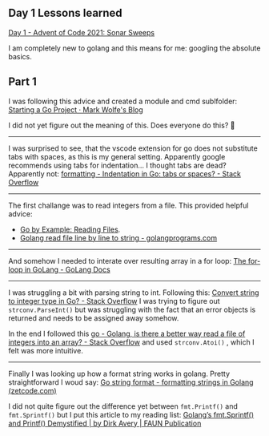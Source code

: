 ## Day 1 Lessons learned

[Day 1 - Advent of Code 2021: Sonar Sweeps](https://adventofcode.com/2021/day/1)

I am completely new to golang and this means for me: googling the absolute basics.

## Part 1

I was following this advice and created a module and cmd sublfolder: [Starting a Go Project · Mark Wolfe's Blog](https://www.wolfe.id.au/2020/03/10/starting-a-go-project/) 

I did not yet figure out the meaning of this. Does everyone do this? 🤔

---

I was surprised to see, that the vscode extension for go does not substitute tabs with spaces, as this is my general setting. Apparently google recommends using tabs for indentation... I thought tabs are dead?  Apparently not: [formatting - Indentation in Go: tabs or spaces? - Stack Overflow](https://stackoverflow.com/questions/19094704/indentation-in-go-tabs-or-spaces)

---

The first challange was to read integers from a file. This provided helpful advice:

- [Go by Example: Reading Files](https://gobyexample.com/reading-files).
- [Golang read file line by line to string - golangprograms.com](https://www.golangprograms.com/golang-read-file-line-by-line-to-string.html)

---

And somehow I needed to interate over resulting array in a for loop: [The for-loop in GoLang - GoLang Docs](https://golangdocs.com/for-loop-in-golang)

---

I was struggling a bit with parsing string to int. Following this: [Convert string to integer type in Go? - Stack Overflow](https://stackoverflow.com/questions/4278430/convert-string-to-integer-type-in-go) I was trying to figure out `strconv.ParseInt()` but was struggling with the fact that an error objects is returned and needs to be assigned away somehow.

In the end I followed this [go - Golang, is there a better way read a file of integers into an array? - Stack Overflow](https://stackoverflow.com/questions/9862443/golang-is-there-a-better-way-read-a-file-of-integers-into-an-array) and used `strconv.Atoi()` , which I felt was more intuitive.

---

Finally I was looking up how a format string works in golang. Pretty straightforward I woud say: [Go string format - formatting strings in Golang (zetcode.com)](https://zetcode.com/golang/string-format/)

I did not quite figure out the difference yet between `fmt.Printf()` and `fmt.Sprintf()` but I put this article to my reading list: [Golang’s fmt.Sprintf() and Printf() Demystified | by Dirk Avery | FAUN Publication](https://faun.pub/golangs-fmt-sprintf-and-printf-demystified-4adf6f9722a2)

